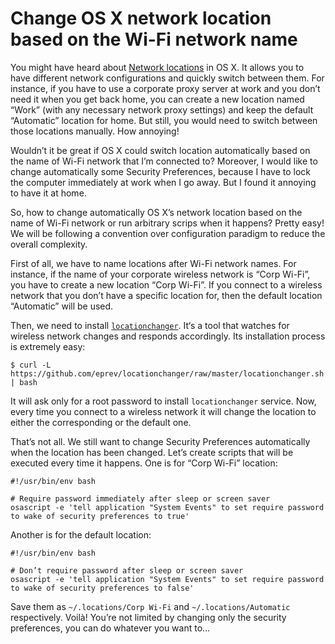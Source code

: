 <!--
tags:
  - os-x
description: How to change automatically OS X’s network location based on the name of Wi-Fi network and run arbitrary scrips when it happens.
gh-issue-id: 9
-->

# Change OS X network location based on the Wi-Fi network name

You might have heard about [Network locations](https://support.apple.com/en-us/HT202480) in OS X.
It allows you to have different network configurations and quickly switch between them. For instance,
if you have to use a corporate proxy server at work and you don’t need it when you get back home,
you can create a new location named “Work” (with any necessary network proxy settings) and keep
the default “Automatic” location for home. But still, you would need to switch between those locations
manually. How annoying!

Wouldn’t it be great if OS X could switch location automatically based on the name of Wi-Fi network
that I’m connected to? Moreover, I would like to change automatically some Security Preferences,
because I have to lock the computer immediately at work when I go away. But I found it annoying
to have it at home.

So, how to change automatically OS X’s network location based on the name of Wi-Fi network or run
arbitrary scrips when it happens? Pretty easy! We will be following a convention over configuration
paradigm to reduce the overall complexity.

<!-- Read More -->

First of all, we have to name locations after Wi-Fi network names. For instance, if the name of
your corporate wireless network is “Corp Wi-Fi”, you have to create a new location “Corp Wi-Fi”.
If you connect to a wireless network that you don’t have a specific location for, then
the default location “Automatic” will be used.

Then, we need to install [`locationchanger`](https://github.com/eprev/locationchanger). It‘s a tool
that watches for wireless network changes and responds accordingly. Its installation process
is extremely easy:

```shell
$ curl -L https://github.com/eprev/locationchanger/raw/master/locationchanger.sh | bash
```

It will ask only for a root password to install `locationchanger` service. Now, every time you connect to
a wireless network it will change the location to either the corresponding or the default one.

That’s not all. We still want to change Security Preferences automatically when the location
has been changed. Let’s create scripts that will be executed every time it happens. One is
for “Corp Wi-Fi” location:

```shell
#!/usr/bin/env bash

# Require password immediately after sleep or screen saver
osascript -e 'tell application "System Events" to set require password to wake of security preferences to true'
```

Another is for the default location:

```shell
#!/usr/bin/env bash

# Don’t require password after sleep or screen saver
osascript -e 'tell application "System Events" to set require password to wake of security preferences to false'
```

Save them as `~/.locations/Corp Wi-Fi` and `~/.locations/Automatic` respectively. Voilà!
You’re not limited by changing only the security preferences, you can do whatever
you want to…
